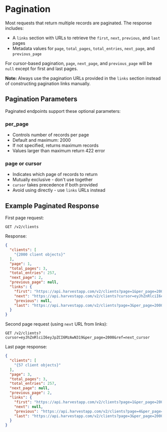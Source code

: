 # Pagination

Most requests that return multiple records are paginated. The response includes:

- A `links` section with URLs to retrieve the `first`, `next`, `previous`, and `last` pages
- Metadata values for `page`, `total_pages`, `total_entries`, `next_page`, and `previous_page`

For cursor-based pagination, `page`, `next_page`, and `previous_page` will be `null` except for first and last pages.

**Note:** Always use the pagination URLs provided in the `links` section instead of constructing pagination links manually.

## Pagination Parameters

Paginated endpoints support these optional parameters:

### per_page

- Controls number of records per page
- Default and maximum: 2000
- If not specified, returns maximum records
- Values larger than maximum return 422 error

### page or cursor

- Indicates which page of records to return
- Mutually exclusive - don't use together
- `cursor` takes precedence if both provided
- Avoid using directly - use `links` URLs instead

## Example Paginated Response

First page request:

```
GET /v2/clients
```

Response:

```json
{
  "clients": [
    "{2000 client objects}"
  ],
  "page": 1,
  "total_pages": 3,
  "total_entries": 257,
  "next_page": 2,
  "previous_page": null,
  "links": {
    "first": "https://api.harvestapp.com/v2/clients?page=1&per_page=2000&ref=first",
    "next": "https://api.harvestapp.com/v2/clients?cursor=eyJhZnRlciI6eyJpZCI6MzAwN319&per_page=2000&ref=next_cursor",
    "previous": null,
    "last": "https://api.harvestapp.com/v2/clients?page=3&per_page=2000&ref=last"
  }
}
```

Second page request (using `next` URL from links):

```
GET /v2/clients?cursor=eyJhZnRlciI6eyJpZCI6MzAwN319&per_page=2000&ref=next_cursor
```

Last page response:

```json
{
  "clients": [
    "{57 client objects}"
  ],
  "page": 3,
  "total_pages": 3, 
  "total_entries": 257,
  "next_page": null,
  "previous_page": 2,
  "links": {
    "first": "https://api.harvestapp.com/v2/clients?page=1&per_page=2000&ref=first",
    "next": null,
    "previous": "https://api.harvestapp.com/v2/clients?page=4&per_page=2000&ref=previous",
    "last": "https://api.harvestapp.com/v2/clients?page=3&per_page=2000&ref=last"
  }
}
